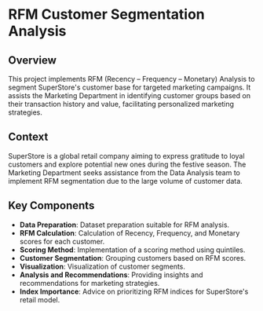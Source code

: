 # RFM Customer Segmentation Analysis

## Overview

This project implements RFM (Recency – Frequency – Monetary) Analysis to segment SuperStore's customer base for targeted marketing campaigns. It assists the Marketing Department in identifying customer groups based on their transaction history and value, facilitating personalized marketing strategies.

## Context

SuperStore is a global retail company aiming to express gratitude to loyal customers and explore potential new ones during the festive season. The Marketing Department seeks assistance from the Data Analysis team to implement RFM segmentation due to the large volume of customer data.

## Key Components

- **Data Preparation**: Dataset preparation suitable for RFM analysis.
- **RFM Calculation**: Calculation of Recency, Frequency, and Monetary scores for each customer.
- **Scoring Method**: Implementation of a scoring method using quintiles.
- **Customer Segmentation**: Grouping customers based on RFM scores.
- **Visualization**: Visualization of customer segments.
- **Analysis and Recommendations**: Providing insights and recommendations for marketing strategies.
- **Index Importance**: Advice on prioritizing RFM indices for SuperStore's retail model.
